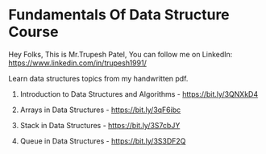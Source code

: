 # Fundamentals Of Data Structure Course

Hey Folks, This is Mr.Trupesh Patel, You can follow me on LinkedIn: https://www.linkedin.com/in/trupesh1991/

Learn data structures topics from my handwritten pdf.


1. Introduction to Data Structures and Algorithms - https://bit.ly/3QNXkD4

2. Arrays in Data Structures - https://bit.ly/3qF6ibc

3. Stack in Data Structures - https://bit.ly/3S7cbJY

4. Queue in Data Structures - https://bit.ly/3S3DF2Q
